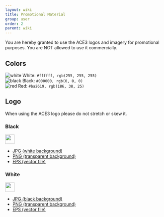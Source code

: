 ```yaml
---
layout: wiki
title: Promotional Material
group: user
order: 2
parent: wiki
---
```


You are hereby granted to use the ACE3 logos and imagery for promotional purposes. You are NOT allowed to use it commercially.

## Colors

![white](https://cloud.githubusercontent.com/assets/1235520/6618806/d19959e4-c8c5-11e4-85f4-814c93ec7778.jpg) White: `#ffffff, rgb(255, 255, 255)`<br/>
![black](https://cloud.githubusercontent.com/assets/1235520/6618807/d2c7bf0e-c8c5-11e4-8c43-6de02d47898c.jpg) Black: `#000000, rgb(0, 0, 0)`<br/>
![red](https://cloud.githubusercontent.com/assets/1235520/6618808/d3e6a62a-c8c5-11e4-9313-4db522a40117.jpg) Red: `#ba2619, rgb(186, 38, 25)`

## Logo
When using the ACE3 logo please do not stretch or skew it.

### Black

<img src="{{ site.baseurl }}/img/ace3-logo-black-small" height="30" />

* [JPG (white background)](https://github.com/KoffeinFlummi/ACE3/blob/master/extras/assets/logo/black/ACE3-Logo.jpg)
* [PNG (transparent background)](https://github.com/KoffeinFlummi/ACE3/blob/master/extras/assets/logo/black/ACE3-Logo.png)
* [EPS (vector file)](https://github.com/KoffeinFlummi/ACE3/blob/master/extras/assets/logo/black/ACE3-Logo.eps)

### White

<img src="{{ site.baseurl }}/img/ace3-logo-white-small" height="30" />

* [JPG (black background)](https://github.com/KoffeinFlummi/ACE3/blob/master/extras/assets/logo/white/ACE3-Logo.jpg)
* [PNG (transparent background)](https://github.com/KoffeinFlummi/ACE3/blob/master/extras/assets/logo/white/ACE3-Logo.png)
* [EPS (vector file)](https://github.com/KoffeinFlummi/ACE3/blob/master/extras/assets/logo/white/ACE3-Logo.eps)
